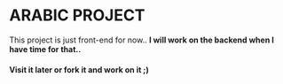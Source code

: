 # ARABIC PROJECT

This project is just front-end for now..
**I will work on the backend when I have time for that..**

#### Visit it later or fork it and work on it ;)

